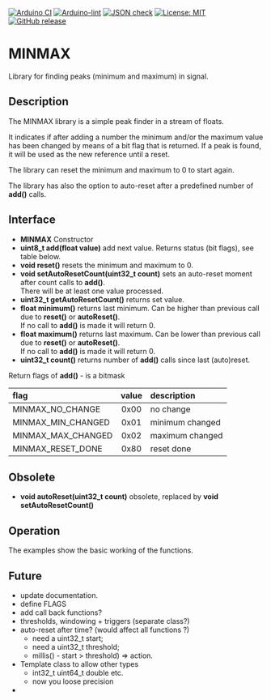 
[![Arduino CI](https://github.com/RobTillaart/MINMAX/workflows/Arduino%20CI/badge.svg)](https://github.com/marketplace/actions/arduino_ci)
[![Arduino-lint](https://github.com/RobTillaart/MINMAX/actions/workflows/arduino-lint.yml/badge.svg)](https://github.com/RobTillaart/MINMAX/actions/workflows/arduino-lint.yml)
[![JSON check](https://github.com/RobTillaart/MINMAX/actions/workflows/jsoncheck.yml/badge.svg)](https://github.com/RobTillaart/MINMAX/actions/workflows/jsoncheck.yml)
[![License: MIT](https://img.shields.io/badge/license-MIT-green.svg)](https://github.com/RobTillaart/MINMAX/blob/master/LICENSE)
[![GitHub release](https://img.shields.io/github/release/RobTillaart/MINMAX.svg?maxAge=3600)](https://github.com/RobTillaart/MINMAX/releases)


# MINMAX

Library for finding peaks (minimum and maximum) in signal.


## Description

The MINMAX library is a simple peak finder in a stream of floats. 

It indicates if after adding a number the minimum and/or the maximum value has been 
changed by means of a bit flag that is returned. 
If a peak is found, it will be used as the new reference until a reset.


The library can reset the minimum and maximum to 0 to start again. 

The library has also the option to auto-reset after a predefined number of **add()** calls.


## Interface

- **MINMAX** Constructor
- **uint8_t add(float value)** add next value. Returns status (bit flags), see table below.
- **void reset()** resets the minimum and maximum to 0.
- **void setAutoResetCount(uint32_t count)** sets an auto-reset moment after count calls to **add()**.  
There will be at least one value processed.
- **uint32_t getAutoResetCount()** returns set value.
- **float minimum()** returns last minimum. Can be higher than previous call due to **reset()** or **autoReset()**.  
If no call to **add()** is made it will return 0.
- **float maximum()** returns last maximum. Can be lower than previous call due to **reset()** or **autoReset()**.   
If no call to **add()** is made it will return 0.
- **uint32_t count()** returns number of **add()** calls since last (auto)reset.


Return flags of **add()** - is a bitmask

| flag               | value | description     |
|:-------------------|:-----:|:----------------|
| MINMAX_NO_CHANGE   | 0x00  | no change       |
| MINMAX_MIN_CHANGED | 0x01  | minimum changed |
| MINMAX_MAX_CHANGED | 0x02  | maximum changed |
| MINMAX_RESET_DONE  | 0x80  | reset done      |



## Obsolete

- **void autoReset(uint32_t count)** obsolete, replaced by **void setAutoResetCount()**


## Operation

The examples show the basic working of the functions.


## Future

- update documentation.
- define FLAGS
- add call back functions?
- thresholds, windowing + triggers  (separate class?)
- auto-reset after time? (would affect all functions  ?)
  - need a uint32_t start;
  - need a uint32_t threshold;
  - millis() - start > threshold) => action.
- Template class to allow other types 
  - int32_t uint64_t double etc.
  - now you loose precision 
- 

